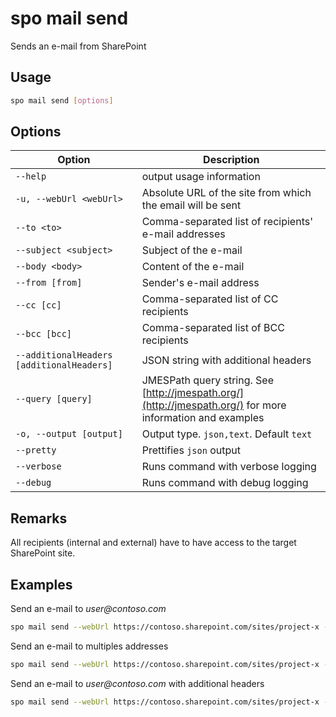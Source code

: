 # spo mail send

Sends an e-mail from SharePoint

## Usage

```sh
spo mail send [options]
```

## Options

Option|Description
------|-----------
`--help`|output usage information
`-u, --webUrl <webUrl>`|Absolute URL of the site from which the email will be sent
`--to <to>`|Comma-separated list of recipients' e-mail addresses
`--subject <subject>`|Subject of the e-mail
`--body <body>`|Content of the e-mail
`--from [from]`|Sender's e-mail address
`--cc [cc]`|Comma-separated list of CC recipients
`--bcc [bcc]`|Comma-separated list of BCC recipients
`--additionalHeaders [additionalHeaders]`|JSON string with additional headers
`--query [query]`|JMESPath query string. See [http://jmespath.org/](http://jmespath.org/) for more information and examples
`-o, --output [output]`|Output type. `json,text`. Default `text`
`--pretty`|Prettifies `json` output
`--verbose`|Runs command with verbose logging
`--debug`|Runs command with debug logging

## Remarks

All recipients (internal and external) have to have access to the target SharePoint site.

## Examples

Send an e-mail to _user@contoso.com_

```sh
spo mail send --webUrl https://contoso.sharepoint.com/sites/project-x --to "user@contoso.com" --subject "Email sent via Office 365 CLI" --body "<h1>Office 365 CLI</h1>Email sent via <b>command</b>."
```

Send an e-mail to multiples addresses

```sh
spo mail send --webUrl https://contoso.sharepoint.com/sites/project-x --to "user1@contoso.com,user2@contoso.com" --subject "Email sent via Office 365 CLI" --body "<h1>Office 365 CLI</h1>Email sent via <b>command</b>." --cc "user3@contoso.com" --bcc "user4@contoso.com"
```

Send an e-mail to _user@contoso.com_ with additional headers

```sh
spo mail send --webUrl https://contoso.sharepoint.com/sites/project-x --to "user@contoso.com" --subject "Email sent via Office 365 CLI" --body "<h1>Office 365 CLI</h1>Email sent via <b>command</b>." --additionalHeaders "'{\"X-MC-Tags\":\"Office 365 CLI\"}'"
```
